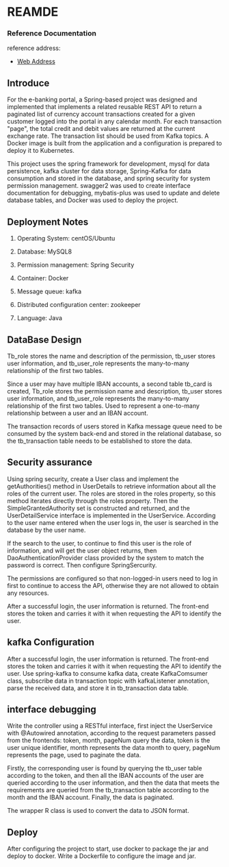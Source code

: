 # REAMDE

### Reference Documentation

reference address:

* [Web Address](http://192.168.10.123:8888)

## Introduce
For the e-banking portal, a Spring-based project was designed and implemented that implements a related reusable REST API to return a paginated list of currency account transactions created for a given customer logged into the portal in any calendar month. For each transaction "page", the total credit and debit values are returned at the current exchange rate. The transaction list should be used from Kafka topics. A Docker image is built from the application and a configuration is prepared to deploy it to Kubernetes.

This project uses the spring framework for development, mysql for data persistence, kafka cluster for data storage, Spring-Kafka for data consumption and stored in the database, and spring security for system permission management. swagger2 was used to create interface documentation for debugging, mybatis-plus was used to update and delete database tables, and Docker was used to deploy the project.

## Deployment Notes
1. Operating System: centOS/Ubuntu

2. Database: MySQL8

3. Permission management: Spring Security

4. Container: Docker

5. Message queue: kafka

6. Distributed configuration center: zookeeper
7. Language: Java

## DataBase Design
Tb_role stores the name and description of the permission, tb_user stores user information, and tb_user_role represents the many-to-many relationship of the first two tables.

Since a user may have multiple IBAN accounts, a second table tb_card is created, Tb_role stores the permission name and description, tb_user stores user information, and tb_user_role represents the many-to-many relationship of the first two tables. Used to represent a one-to-many relationship between a user and an IBAN account.

The transaction records of users stored in Kafka message queue need to be consumed by the system back-end and stored in the relational database, so the tb_transaction table needs to be established to store the data.

## Security assurance
Using spring security, create a User class and implement the getAuthorities() method in UserDetails to retrieve information about all the roles of the current user. The roles are stored in the roles property, so this method iterates directly through the roles property. Then the SimpleGrantedAuthority set is constructed and returned, and the UserDetailService interface is implemented in the UserService. According to the user name entered when the user logs in, the user is searched in the database by the user name.

If the search to the user, to continue to find this user is the role of information, and will get the user object returns, then DaoAuthenticationProvider class provided by the system to match the password is correct. Then configure SpringSercurity.

The permissions are configured so that non-logged-in users need to log in first to continue to access the API, otherwise they are not allowed to obtain any resources.

After a successful login, the user information is returned. The front-end stores the token and carries it with it when requesting the API to identify the user.

## kafka Configuration
After a successful login, the user information is returned. The front-end stores the token and carries it with it when requesting the API to identify the user. Use spring-kafka to consume kafka data, create KafkaComsumer class, subscribe data in transaction topic with kafkaListener annotation,
parse the received data, and store it in tb_transaction data table.

## interface debugging
Write the controller using a RESTful interface, first inject the UserService with @Autowired annotation, according to the request parameters passed from the frontends: token, month, pageNum query the data, token is the user unique identifier, month represents the data month to query, pageNum represents the page, used to paginate the data.

Firstly, the corresponding user is found by querying the tb_user table according to the token, and then all the IBAN accounts of the user are queried according to the user information, and then the data that meets the requirements are queried from the tb_transaction table according to the month and the IBAN account. Finally, the data is paginated.

The wrapper R class is used to convert the data to JSON format.

## Deploy

After configuring the project to start, use docker to package the jar and deploy to docker. Write a Dockerfile to configure the image and jar.

